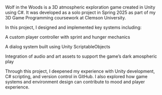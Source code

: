 Wolf in the Woods is a 3D atmospheric exploration game created in Unity using C#.
It was developed as a solo project in Spring 2025 as part of my 3D Game Programming coursework at Clemson University.

In this project, I designed and implemented key systems including:

A custom player controller with sprint and hunger mechanics

A dialog system built using Unity ScriptableObjects

Integration of audio and art assets to support the game’s dark amospheric play

Through this project, I deepened my experience with Unity development, C# scripting, and version control in GitHub.
I also explored how game systems and environment design can contribute to mood and player experience.
